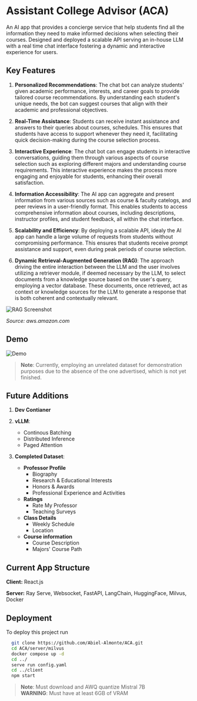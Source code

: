 
# Assistant College Advisor (ACA)

An AI app that provides a concierge service that help students find all the information they need to make informed decisions when selecting their courses.
Designed and deployed a scalable API serving an in-house LLM with a real time chat interface fostering a dynamic and interactive experience for users.

## Key Features
1. **Personalized Recommendations**: The chat bot can analyze students' given academic performance, interests, and career goals to provide tailored course recommendations. By understanding each student's unique needs, the bot can suggest courses that align with their academic and professional objectives.

2. **Real-Time Assistance**: Students can receive instant assistance and answers to their queries about courses, schedules. This ensures that students have access to support whenever they need it, facilitating quick decision-making during the course selection process.

3. **Interactive Experience**: The chat bot can engage students in interactive conversations, guiding them through various aspects of course selection such as exploring different majors and understanding course requirements. This interactive experience makes the process more engaging and enjoyable for students, enhancing their overall satisfaction.

4. **Information Accessibility**: The AI app can aggregate and present information from various sources such as course & faculty catelogs, and peer reviews in a user-friendly format. This enables students to access comprehensive information about courses, including descriptions, instructor profiles, and student feedback, all within the chat interface.

5. **Scalability and Efficiency**: By deploying a scalable API, idealy the AI app can handle a large volume of requests from students without compromising performance. This ensures that students receive prompt assistance and support, even during peak periods of course selection.

6. **Dynamic Retrieval-Augmented Generation (RAG)**: The approach driving the entire interaction between the LLM and the user involves utilizing a retriever module, if deemed necessary by the LLM, to select documents from a knowledge source based on the user's query, employing a vector database. These documents, once retrieved, act as context or knowledge sources for the LLM to generate a response that is both coherent and contextually relevant.

![RAG Screenshot](https://docs.aws.amazon.com/images/sagemaker/latest/dg/images/jumpstart/jumpstart-fm-rag.jpg)

*Source: aws.amazon.com*

## Demo
![Demo](Fullstack_Update.gif)

>**Note**:
>Currently, employing an unrelated dataset for demonstration purposes due to the absence of the one advertised, which is not yet finished.

## Future Additions
1. **Dev Contianer**
2. **vLLM**:
    - Continous Batching
    - Distributed Inference
    - Paged Attention

3. **Completed Dataset**:
    - **Professor Profile**
        - Biography
        - Research & Educational Interests
        - Honors & Awards
        - Professional Experience and Activities
    - **Ratings**
        - Rate My Professor
        - Teaching Surveys
    - **Class Details**
        - Weekly Schedule
        - Location
    - **Course information**
        - Course Description 
        - Majors' Course Path

## Current App Structure

**Client:** React.js

**Server:** Ray Serve, Websocket, FastAPI, LangChain, HuggingFace, Milvus, Docker 


## Deployment

To deploy this project run

```bash
  git clone https://github.com/Abiel-Almonte/ACA.git
  cd ACA/server/milvus
  docker compose up -d
  cd ../
  serve run config.yaml
  cd ../client
  npm start
```
>**Note**: 
>Must download and AWQ quantize Mistral 7B \
>**WARNING**:
>Must have at least 6GB of VRAM
